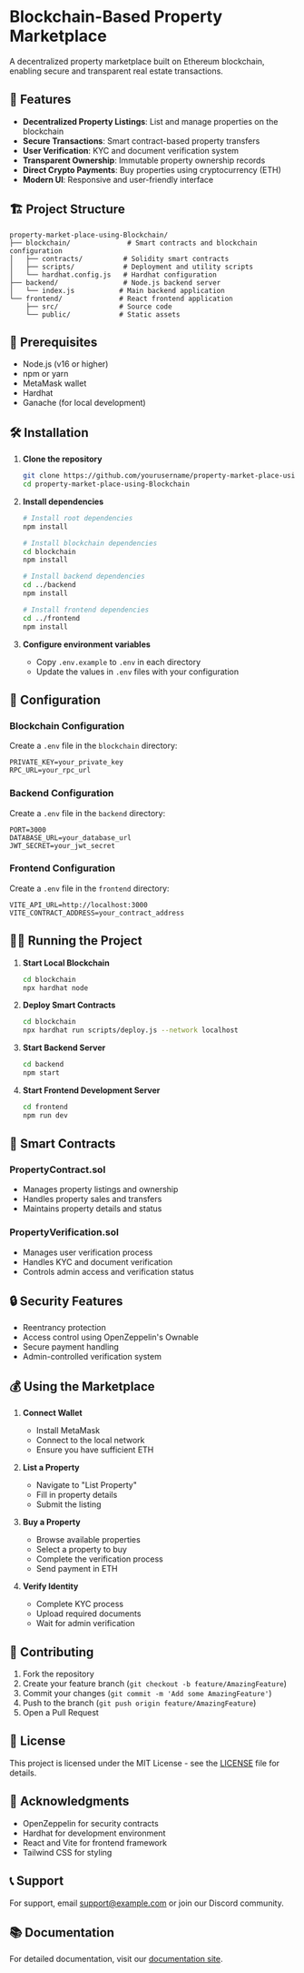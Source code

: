 # Blockchain-Based Property Marketplace

A decentralized property marketplace built on Ethereum blockchain, enabling secure and transparent real estate transactions.

## 🌟 Features

- **Decentralized Property Listings**: List and manage properties on the blockchain
- **Secure Transactions**: Smart contract-based property transfers
- **User Verification**: KYC and document verification system
- **Transparent Ownership**: Immutable property ownership records
- **Direct Crypto Payments**: Buy properties using cryptocurrency (ETH)
- **Modern UI**: Responsive and user-friendly interface

## 🏗️ Project Structure

```
property-market-place-using-Blockchain/
├── blockchain/              # Smart contracts and blockchain configuration
│   ├── contracts/          # Solidity smart contracts
│   ├── scripts/            # Deployment and utility scripts
│   └── hardhat.config.js   # Hardhat configuration
├── backend/                # Node.js backend server
│   └── index.js           # Main backend application
└── frontend/              # React frontend application
    ├── src/               # Source code
    └── public/            # Static assets
```

## 🚀 Prerequisites

- Node.js (v16 or higher)
- npm or yarn
- MetaMask wallet
- Hardhat
- Ganache (for local development)

## 🛠️ Installation

1. **Clone the repository**
   ```bash
   git clone https://github.com/yourusername/property-market-place-using-Blockchain.git
   cd property-market-place-using-Blockchain
   ```

2. **Install dependencies**
   ```bash
   # Install root dependencies
   npm install

   # Install blockchain dependencies
   cd blockchain
   npm install

   # Install backend dependencies
   cd ../backend
   npm install

   # Install frontend dependencies
   cd ../frontend
   npm install
   ```

3. **Configure environment variables**
   - Copy `.env.example` to `.env` in each directory
   - Update the values in `.env` files with your configuration

## 🔧 Configuration

### Blockchain Configuration
Create a `.env` file in the `blockchain` directory:
```
PRIVATE_KEY=your_private_key
RPC_URL=your_rpc_url
```

### Backend Configuration
Create a `.env` file in the `backend` directory:
```
PORT=3000
DATABASE_URL=your_database_url
JWT_SECRET=your_jwt_secret
```

### Frontend Configuration
Create a `.env` file in the `frontend` directory:
```
VITE_API_URL=http://localhost:3000
VITE_CONTRACT_ADDRESS=your_contract_address
```

## 🏃‍♂️ Running the Project

1. **Start Local Blockchain**
   ```bash
   cd blockchain
   npx hardhat node
   ```

2. **Deploy Smart Contracts**
   ```bash
   cd blockchain
   npx hardhat run scripts/deploy.js --network localhost
   ```

3. **Start Backend Server**
   ```bash
   cd backend
   npm start
   ```

4. **Start Frontend Development Server**
   ```bash
   cd frontend
   npm run dev
   ```

## 📝 Smart Contracts

### PropertyContract.sol
- Manages property listings and ownership
- Handles property sales and transfers
- Maintains property details and status

### PropertyVerification.sol
- Manages user verification process
- Handles KYC and document verification
- Controls admin access and verification status

## 🔒 Security Features

- Reentrancy protection
- Access control using OpenZeppelin's Ownable
- Secure payment handling
- Admin-controlled verification system

## 💰 Using the Marketplace

1. **Connect Wallet**
   - Install MetaMask
   - Connect to the local network
   - Ensure you have sufficient ETH

2. **List a Property**
   - Navigate to "List Property"
   - Fill in property details
   - Submit the listing

3. **Buy a Property**
   - Browse available properties
   - Select a property to buy
   - Complete the verification process
   - Send payment in ETH

4. **Verify Identity**
   - Complete KYC process
   - Upload required documents
   - Wait for admin verification

## 🤝 Contributing

1. Fork the repository
2. Create your feature branch (`git checkout -b feature/AmazingFeature`)
3. Commit your changes (`git commit -m 'Add some AmazingFeature'`)
4. Push to the branch (`git push origin feature/AmazingFeature`)
5. Open a Pull Request

## 📄 License

This project is licensed under the MIT License - see the [LICENSE](LICENSE) file for details.

## 🙏 Acknowledgments

- OpenZeppelin for security contracts
- Hardhat for development environment
- React and Vite for frontend framework
- Tailwind CSS for styling

## 📞 Support

For support, email support@example.com or join our Discord community.

## 📚 Documentation

For detailed documentation, visit our [documentation site](https://docs.example.com).
